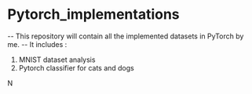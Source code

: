 # Pytorch_implementations
-- This repository will contain all the implemented datasets in PyTorch by me. -- 
It includes :
 1. MNIST dataset analysis
 2. Pytorch classifier for cats and dogs
 
 N
